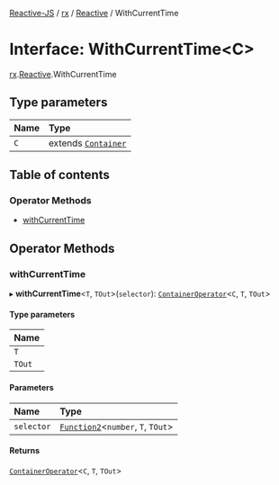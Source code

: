 [Reactive-JS](../README.md) / [rx](../modules/rx.md) / [Reactive](../modules/rx.Reactive.md) / WithCurrentTime

# Interface: WithCurrentTime<C\>

[rx](../modules/rx.md).[Reactive](../modules/rx.Reactive.md).WithCurrentTime

## Type parameters

| Name | Type |
| :------ | :------ |
| `C` | extends [`Container`](containers.Container-1.md) |

## Table of contents

### Operator Methods

- [withCurrentTime](rx.Reactive.WithCurrentTime.md#withcurrenttime)

## Operator Methods

### withCurrentTime

▸ **withCurrentTime**<`T`, `TOut`\>(`selector`): [`ContainerOperator`](../modules/containers.md#containeroperator)<`C`, `T`, `TOut`\>

#### Type parameters

| Name |
| :------ |
| `T` |
| `TOut` |

#### Parameters

| Name | Type |
| :------ | :------ |
| `selector` | [`Function2`](../modules/functions.md#function2)<`number`, `T`, `TOut`\> |

#### Returns

[`ContainerOperator`](../modules/containers.md#containeroperator)<`C`, `T`, `TOut`\>
